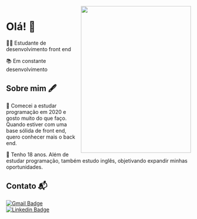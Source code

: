 <img align="right" width="300" height="400" src="https://i.imgur.com/znGHuUO.jpg">


# Olá! 👋

👨‍💻 Estudante de desenvolvimento front end

📚 Em constante desenvolvimento

## Sobre mim 🖋

🎯 Comecei a estudar programação em 2020 e gosto muito do que faço. Quando estiver com uma base sólida de front end, quero conhecer mais o back end.

🚀 Tenho 18 anos. Além de estudar programação, também estudo inglês, objetivando expandir minhas oportunidades.

## Contato 📬

[![Gmail Badge](https://img.shields.io/badge/-GermanoBier-c14438?style=flat-square&logo=Gmail&logoColor=white&link=mailto:germanobier@hotmail.com)](mailto:germanobier@hotmail.com) <br>
[![Linkedin Badge](https://img.shields.io/badge/-GermanoBier-blue?style=flat-square&logo=Linkedin&logoColor=white&link=https://https://www.linkedin.com/in/germanobier/)](https://www.linkedin.com/in/germanobier/) 
